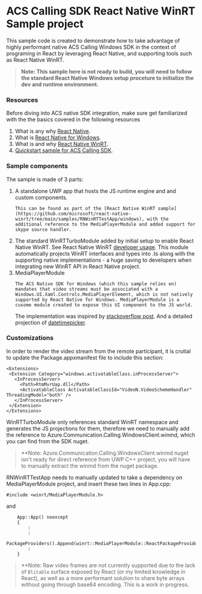 # ACS Calling SDK React Native WinRT Sample project

This sample code is created to demonstrate how to take advantage of highly performant native ACS Calling Windows SDK in the context of programing in React by leveraging React Native, and supporting tools such as React Native WinRT.

>**Note: This sample here is not ready to build, you will need to follow the standard React Native Windows setup proceture to initialize the dev and runtime environment.**

### Resources
Before diving into ACS native SDK integration, make sure get familiarized with the the basics covered in the following resources

1. What is any why [React Native](https://reactnative.dev/).
2. What is [React Native for Windows](https://microsoft.github.io/react-native-windows/).
3. What is and why [React Native WinRT](https://github.com/microsoft/react-native-winrt/tree/main).
4. [Quickstart sample for ACS Calling SDK](https://learn.microsoft.com/en-us/azure/communication-services/quickstarts/voice-video-calling/getting-started-with-calling?tabs=uwp&pivots=platform-windows).


### Sample components

The sample is made of 3 parts:
1. A standalone UWP app that hosts the JS runtime engine and and custom components.
   ```
   This can be found as part of the [React Native WinRT sample](https://github.com/microsoft/react-native-winrt/tree/main/samples/RNWinRTTestApp/windows), with the additional reference to the MediaPlayerModule and added support for skype source handler.
   ```
2. The standard WinRTTurboModule added by initial setup to enable React Native WinRT. See React Native WinRT [developer usage](https://github.com/microsoft/react-native-winrt/blob/main/docs/USAGE.md). This module automatically projects WinRT interfaces and types into .ts along with the supporting native implementations - a huge saving to developers when integrating new WinRT API in React Native project.
3. MediaPlayerModule
   ```
   The ACS Native SDK for Windows (which this sample relies on) mandates that video streams must be associated with a Windows.UI.Xaml.Controls.MediaPlayerElement, which is not natively supported by React Native for Windows. MediaPlayerModule is a cusome module created to expose this UI component to the JS world.
   ```
   The implementation was inspired by [stackoverflow post](https://stackoverflow.com/questions/69408062/react-native-windows-native-ui-component-wont-display). And a detailed projection of [datetimepicker](https://github.com/react-native-datetimepicker/datetimepicker/tree/master).

### Customizations

In order to render the video stream from the remote participant, it is crutial to update the Package.appxmanifest file to include this section:

   ```
   <Extensions>
    <Extension Category="windows.activatableClass.inProcessServer">
      <InProcessServer>
        <Path>RtmMvrUap.dll</Path>
        <ActivatableClass ActivatableClassId="VideoN.VideoSchemeHandler" ThreadingModel="both" />
      </InProcessServer>
    </Extension>
   </Extensions> 
   ```

WinRTTurboModule only references standard WinRT namespace and generates the JS projections for them, therefore we need to manually add the reference to Azure.Communication.Calling.WindowsClient.winmd, which you can find from the SDK nuget.
>**Note: Azure.Communication.Calling.WindowsClient.winmd nuget isn't ready for direct reference from UWP C++ project, you will have to manually extract the winmd from the nuget package.

RNWinRTTestApp needs to manually updated to take a dependency on MediaPlayerModule project, and insert these two lines in App.cpp:
```
#include <winrt/MediaPlayerModule.h>
```
and 
```
    App::App() noexcept
    {
        :
        :
        PackageProviders().Append(winrt::MediaPlayerModule::ReactPackageProvider());
        :
    }
```

>**Note: Raw video frames are not currently supported due to the lack of `Blitable` surface exposed by React (or my limited knowledge in React), as well as a more performant solution to share byte arrays without going through base64 encoding. This is a work in progress.